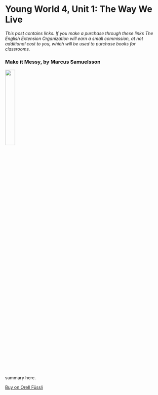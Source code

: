 # Young World 4, Unit 1: The Way We Live

*This post contains links. If you make a purchase through these links The English Extension Organization will earn a small commission, at not additional cost to you, which will be used to purchase books for classrooms.*



### Make it Messy, by Marcus Samuelsson

<img src="https://imgur.com/HSpcfw5.png" width="25%" />

summary here.

<a href="https://www.orellfuessli.ch/shop/home/artikeldetails/A1034596066" rel="nofollow">Buy on Orell Füssli</a>
<!--stackedit_data:
eyJoaXN0b3J5IjpbLTQwNzA2ODE3MSwtMTY0OTY0NzQ4NCw3OD
cxMjc5MzgsMTU2NDQzMzc0MCwtOTMxOTM0NjQ4LC0xMzcxMjM5
MjQyXX0=
-->
